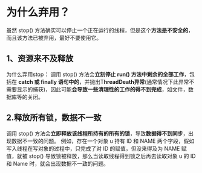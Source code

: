 # 为什么弃用？
虽然 stop() 方法确实可以停止一个正在运行的线程，但是这个**方法是不安全的**，而且该方法已被弃用，最好不要使用它。

## 1、资源来不及释放
为什么弃用stop： 调用 stop() 方法会**立刻停止 run() 方法中剩余的全部工作**，包括在 **catch 或 finally 语句中的**，并抛出T**hreadDeath异常**(通常情况下此异常不需要显示的捕获)，因此可能**会导致一些清理性的工作的得不到完成**，如文件，数据库等的关闭。

## 2.释放所有锁，数据不一致
调用 stop() 方法会**立即释放该线程所持有的所有的锁**，导致**数据得不到同步**，出现数据不一致的问题。 例如，存在一个对象 u 持有 ID 和 NAME 两个字段，假如写入线程在写对象的过程中，只完成了对 ID 的赋值，但没来得及为 NAME 赋值，就被 stop() 导致锁被释放，那么当读取线程得到锁之后再去读取对象 u 的 ID 和 Name 时，就会出现数据不一致的问题。